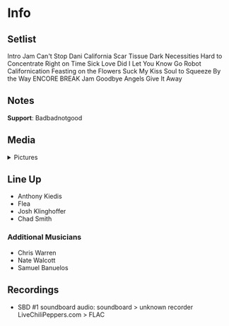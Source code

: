 # Info

## Setlist

Intro Jam
Can't Stop
Dani California
Scar Tissue
Dark Necessities
Hard to Concentrate
Right on Time
Sick Love
Did I Let You Know
Go Robot
Californication
Feasting on the Flowers
Suck My Kiss
Soul to Squeeze
By the Way
ENCORE BREAK
Jam
Goodbye Angels
Give It Away

## Notes

**Support**: Badbadnotgood

## Media 

<details>
  <summary>Pictures</summary>
  <!--<img alt="Setlist" title="Setlist" src="_.jpg" height="200" />
  <img alt="Clipping" title="Clipping" src="_.jpg" height="200" />
  <img alt="Flyer" title="Flyer" src="_.jpg" height="200" />-->
</details>

## Line Up

* Anthony Kiedis
* Flea
* Josh Klinghoffer
* Chad Smith

### Additional Musicians

* Chris Warren  
* Nate Walcott  
* Samuel Banuelos

## Recordings

* SBD #1 soundboard audio: soundboard > unknown recorder LiveChiliPeppers.com > FLAC
